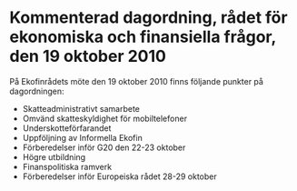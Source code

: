 # Kommenterad dagordning, rådet för ekonomiska och finansiella frågor, den 19 oktober 2010

På Ekofinrådets möte den 19 oktober 2010 finns följande punkter på dagordningen:

* Skatteadministrativt samarbete
* Omvänd skatteskyldighet för mobiltelefoner
* Underskotteförfarandet
* Uppföljning av Informella Ekofin
* Förberedelser inför G20 den 22-23 oktober
* Högre utbildning
* Finanspolitiska ramverk
* Förberedelser inför Europeiska rådet 28-29 oktober

